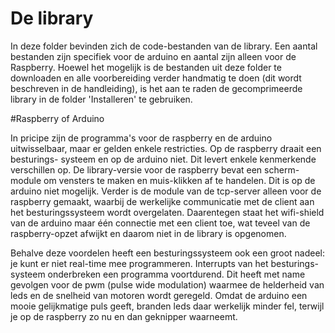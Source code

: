# De library

In deze folder bevinden zich de code-bestanden van de library.
Een aantal bestanden zijn specifiek voor de arduino en aantal zijn
alleen voor de Raspberry. Hoewel het mogelijk is de bestanden uit deze
folder te downloaden en alle voorbereiding verder handmatig te doen
(dit wordt beschreven in de handleiding), is het aan te raden de
gecomprimeerde library in de folder 'Installeren' te gebruiken.

#Raspberry of Arduino

In pricipe zijn de programma's voor de raspberry en de arduino uitwisselbaar,
maar er gelden enkele restricties. Op de raspberry draait een besturings-
systeem en op de arduino niet. Dit levert enkele kenmerkende verschillen op.
De library-versie voor de raspberry bevat een scherm-module om vensters
te maken en muis-klikken af te handelen. Dit is op de arduino niet mogelijk.
Verder is de module van de tcp-server alleen voor de raspberry gemaakt,
waarbij de werkelijke communicatie met de client aan het besturingssysteem
wordt overgelaten. Daarentegen staat het wifi-shield van de arduino maar één
connectie met een client toe, wat teveel van de raspberry-opzet afwijkt en
daarom niet in de library is opgenomen.

Behalve deze voordelen heeft een besturingssysteem ook een groot nadeel:
je kunt er niet real-time mee programmeren. Interrupts van het besturings-
systeem onderbreken een programma voortdurend. Dit heeft met name gevolgen
voor de pwm (pulse wide modulation) waarmee de helderheid van leds en de 
snelheid van motoren wordt geregeld. Omdat de arduino een mooie
gelijkmatige puls geeft, branden leds daar werkelijk minder fel, terwijl je
op de raspberry zo nu en dan geknipper waarneemt.